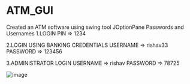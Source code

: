 # ATM_GUI
Created an ATM software using swing tool JOptionPane
Passwords and Usernames 
1.LOGIN
PIN => 1234

2.LOGIN USING BANKING CREDENTIALS 
USERNAME => rishav33
PASSWORD => 123456

3.ADMINISTRATOR LOGIN
USERNAME => rishav
PASSWORD => 78725

![image](https://github.com/Parasar33/ATM_GUI/assets/110784718/a15ee3a3-766e-44f9-828f-ca33add5c12b)
